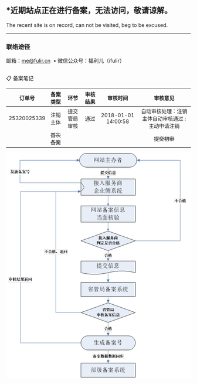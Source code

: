 ## \*近期站点正在进行备案，无法访问，敬请谅解。

The recent site is on record, can not be visited, beg to be excused.
  
------------

### 联络途径

邮箱：<a href="mailto:me@fulir.cn">me@fulir.cn</a>  •  微信公众号：福利儿（ifulir）

```markdown
```
📋 备案笔记

| 订单号 | 备案类型 | 环节 | 审核结果 | 审核时间 | 审核意见 |
| :------------: | :------------: | :------------: | :------------: | :------------: | :------------: |
| 25320025339 | 注销主体 | 提交管局审核 | 通过 | 2018-01-01 14:00:58 | 自动审核处理：注销主体自动审核通过 : 主动申请注销 |
|  | ~~首次备案~~ |   |   |  | ~~提交初审~~ |
![备案流程图](https://raw.githubusercontent.com/fulir/FULIR.cn/master/img/beianliucheng.png "备案流程图")
